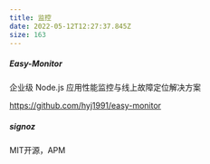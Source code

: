 ```yaml
---
title: 监控
date: 2022-05-12T12:27:37.845Z
size: 163
---
```

##### Easy-Monitor

企业级 Node.js 应用性能监控与线上故障定位解决方案

https://github.com/hyj1991/easy-monitor

##### signoz

MIT开源，APM


